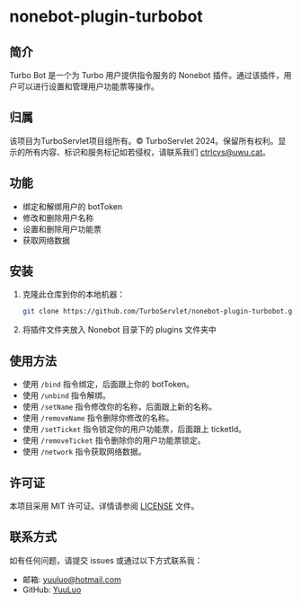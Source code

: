 # nonebot-plugin-turbobot
## 简介

Turbo Bot 是一个为 Turbo 用户提供指令服务的 Nonebot 插件。通过该插件，用户可以进行设置和管理用户功能票等操作。

## 归属

该项目为TurboServlet项目组所有。© TurboServlet 2024。保留所有权利。显示的所有内容、标识和服务标记如若侵权，请联系我们 ctrlcvs@uwu.cat。

## 功能

- 绑定和解绑用户的 botToken
- 修改和删除用户名称
- 设置和删除用户功能票
- 获取网络数据

## 安装

1. 克隆此仓库到你的本地机器：
    ```sh
    git clone https://github.com/TurboServlet/nonebot-plugin-turbobot.git
    ```

2. 将插件文件夹放入 Nonebot 目录下的 plugins 文件夹中

## 使用方法

- 使用 `/bind` 指令绑定，后面跟上你的 botToken。
- 使用 `/unbind` 指令解绑。
- 使用 `/setName` 指令修改你的名称，后面跟上新的名称。
- 使用 `/removeName` 指令删除你修改的名称。
- 使用 `/setTicket` 指令锁定你的用户功能票，后面跟上 ticketId。
- 使用 `/removeTicket` 指令删除你的用户功能票锁定。
- 使用 `/network` 指令获取网络数据。

## 许可证

本项目采用 MIT 许可证。详情请参阅 [LICENSE](LICENSE) 文件。

## 联系方式

如有任何问题，请提交 issues 或通过以下方式联系我：

- 邮箱: yuuluo@hotmail.com
- GitHub: [YuuLuo](https://github.com/YuuLuo)
